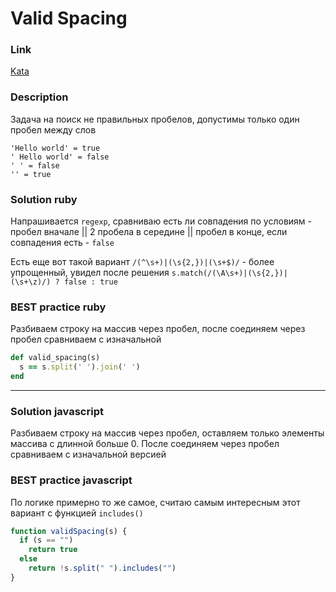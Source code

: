 # Valid Spacing

### Link
[Kata](https://www.codewars.com/kata/5f77d62851f6bc0033616bd8)

### Description
Задача на поиск не правильных пробелов, допустимы только один пробел между слов
        
    'Hello world' = true
    ' Hello world' = false
    ' ' = false
    '' = true

### Solution ruby
Напрашивается `regexp`, сравниваю есть ли совпадения по условиям - пробел вначале || 2 пробела в середине || пробел в конце, если совпадения есть - `false`

Есть еще вот такой вариант `/(^\s+)|(\s{2,})|(\s+$)/` - более упрощенный, увидел после решения
`s.match(/(\A\s+)|(\s{2,})|(\s+\z)/) ? false : true`

### BEST practice ruby
Разбиваем строку на массив через пробел, после соединяем через пробел
сравниваем с изначальной
```ruby
def valid_spacing(s)
  s == s.split(' ').join(' ')
end
```
---

### Solution javascript
Разбиваем строку на массив через пробел, оставляем только элементы массива с длинной больше 0. После соединяем через пробел сравниваем с изначальной версией

### BEST practice javascript
По логике примерно то же самое, считаю самым интересным этот вариант с функцией `includes()`
```javascript
function validSpacing(s) {
  if (s == "")
    return true
  else
    return !s.split(" ").includes("")
}
```